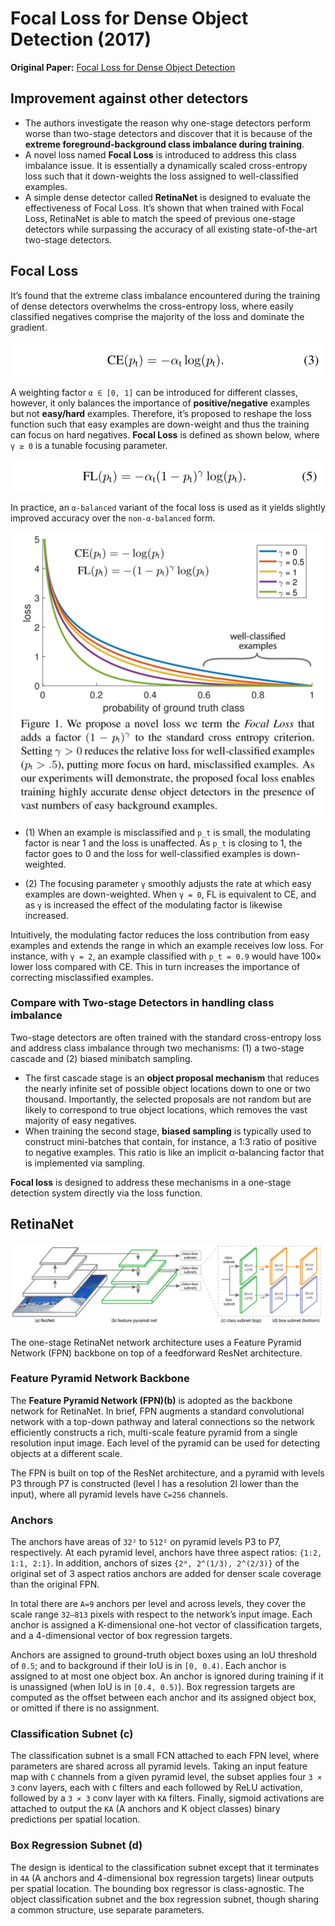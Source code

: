 # Focal Loss for Dense Object Detection (2017)

**Original Paper:** [Focal Loss for Dense Object Detection](https://arxiv.org/abs/1708.02002)

## Improvement against other detectors

- The authors investigate the reason why one-stage detectors perform worse than two-stage detectors and discover that it is because of the **extreme foreground-background class imbalance during training**.
- A novel loss named **Focal Loss** is introduced to address this class imbalance issue. It is essentially a dynamically scaled cross-entropy loss such that it down-weights the loss assigned to well-classified examples.
- A simple dense detector called **RetinaNet** is designed to evaluate the effectiveness of Focal Loss. It’s shown that when trained with Focal Loss, RetinaNet is able to match the speed of previous one-stage detectors while surpassing the accuracy of all existing state-of-the-art two-stage detectors.

## Focal Loss

It’s found that the extreme class imbalance encountered during the training of dense detectors overwhelms the cross-entropy loss, where easily classified negatives comprise the majority of the loss and dominate the gradient.

![](images/weighted_cross_entropy.png)

A weighting factor `α ∈ [0, 1]` can be introduced for different classes, however, it only balances the importance of **positive/negative** examples but not **easy/hard** examples. Therefore, it’s proposed to reshape the loss function such that easy examples are down-weight and thus the training can focus on hard negatives. **Focal Loss** is defined as shown below, where `γ ≥ 0` is a tunable focusing parameter.

![](images/focal_loss.png)

In practice, an `α-balanced` variant of the focal loss is used as it yields slightly improved accuracy over the `non-α-balanced` form.

![](images/focal_loss_compare.png)

- (1) When an example is misclassified and `p_t` is small, the modulating factor is near 1 and the loss is unaffected. As `p_t` is closing to 1, the factor goes to 0 and the loss for well-classified examples is down-weighted.

- (2) The focusing parameter `γ` smoothly adjusts the rate at which easy examples are down-weighted. When `γ = 0`, FL is equivalent to CE, and as `γ` is increased the effect of the modulating factor is likewise increased.

Intuitively, the modulating factor reduces the loss contribution from easy examples and extends the range in which an example receives low loss. For instance, with `γ = 2`, an example classified with `p_t = 0.9` would have 100× lower loss compared with CE. This in turn increases the importance of correcting misclassified examples.

### Compare with Two-stage Detectors in handling class imbalance

Two-stage detectors are often trained with the standard cross-entropy loss and address class imbalance through two mechanisms: (1) a two-stage cascade and (2) biased minibatch sampling.

- The first cascade stage is an **object proposal mechanism** that reduces the nearly infinite set of possible object locations down to one or two thousand. Importantly, the selected proposals are not random but are likely to correspond to true object locations, which removes the vast majority of easy negatives.
- When training the second stage, **biased sampling** is typically used to construct mini-batches that contain, for instance, a 1:3 ratio of positive to negative examples. This ratio is like an implicit α-balancing factor that is implemented via sampling.

**Focal loss** is designed to address these mechanisms in a one-stage detection system directly via the loss function.

## RetinaNet

![](images/retinanet.png)

The one-stage RetinaNet network architecture uses a Feature Pyramid Network (FPN) backbone on top of a feedforward ResNet architecture.

### Feature Pyramid Network Backbone

The **Feature Pyramid Network (FPN)(b)** is adopted as the backbone network for RetinaNet. In brief, FPN augments a standard convolutional network with a top-down pathway and lateral connections so the network efficiently constructs a rich, multi-scale feature pyramid from a single resolution input image. Each level of the pyramid can be used for detecting objects at a different scale.

The FPN is built on top of the ResNet architecture, and a pyramid with levels P3 through P7 is constructed (level l has a resolution 2l lower than the input), where all pyramid levels have `C=256` channels.

### Anchors

The anchors have areas of `32²` to `512²` on pyramid levels P3 to P7, respectively. At each pyramid level, anchors have three aspect ratios: `{1:2, 1:1, 2:1}`. In addition, anchors of sizes `{2⁰, 2^(1/3), 2^(2/3)}` of the original set of 3 aspect ratios anchors are added for denser scale coverage than the original FPN.

In total there are `A=9` anchors per level and across levels, they cover the scale range `32–813` pixels with respect to the network’s input image. Each anchor is assigned a K-dimensional one-hot vector of classification targets, and a 4-dimensional vector of box regression targets.

Anchors are assigned to ground-truth object boxes using an IoU threshold of `0.5`; and to background if their IoU is in `[0, 0.4)`. Each anchor is assigned to at most one object box. An anchor is ignored during training if it is unassigned (when IoU is in `[0.4, 0.5)`). Box regression targets are computed as the offset between each anchor and its assigned object box, or omitted if there is no assignment.

### Classification Subnet (c)

The classification subnet is a small FCN attached to each FPN level, where parameters are shared across all pyramid levels. Taking an input feature map with `C` channels from a given pyramid level, the subset applies four `3 × 3` conv layers, each with `C` filters and each followed by ReLU activation, followed by a `3 × 3` conv layer with `KA` filters. Finally, sigmoid activations are attached to output the `KA` (A anchors and K object classes) binary predictions per spatial location.

### Box Regression Subnet (d)

The design is identical to the classification subnet except that it terminates in `4A` (A anchors and 4-dimensional box regression targets) linear outputs per spatial location. The bounding box regressor is class-agnostic. The object classification subnet and the box regression subnet, though sharing a common structure, use separate parameters.